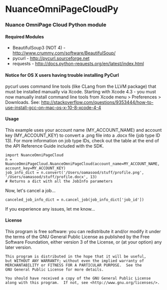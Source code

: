 <h1>NuanceOmniPageCloudPy</h1>

<h3>Nuance OmniPage Cloud Python module</h3>

<h4>Required Modules</h4>

- BeautifulSoup3 (NOT 4) - http://www.crummy.com/software/BeautifulSoup/
- pycurl - http://pycurl.sourceforge.net
- requests - http://docs.python-requests.org/en/latest/index.html

<h4>Notice for OS X users having trouble installing PyCurl</h4>

pycurl uses command line tools (like CLang from the LLVM package) that must be installed manually via Xcode.
Starting with Xcode 4.3 - you must now manually install command line tools from Xcode menu > Preferences > Downloads.
See: http://stackoverflow.com/questions/9353444/how-to-use-install-gcc-on-mac-os-x-10-8-xcode-4-4

<h4>Usage</h4>

This example uses your account name (MY_ACCOUNT_NAME) and account key (MY_ACCOUNT_KEY) to convert a .png file into a .docx file (job type ID 13).
For more information on job type IDs, check out the table at the end of the API Reference Guide included with the SDK.

    import NuanceOmniPageCloud
    n = NuanceOmniPageCloud.NuanceOmniPageCloud(account_name=MY_ACCOUNT_NAME, account_key=MY_ACCOUNT_KEY)
    job_info_dict = n.convert('/Users/oamasood/stuff/profile.png', '/Users/oamasood/stuff/profile.docx', 13)
    # Returns a dict with all the JobInfo parameters

Now, let's cancel a job...

    canceled_job_info_dict = n.cancel_job(job_info_dict['job_id'])
    
If you experience any issues, let me know...

<h4>License</h4>
    This program is free software: you can redistribute it and/or modify
    it under the terms of the GNU General Public License as published by
    the Free Software Foundation, either version 3 of the License, or
    (at your option) any later version.

    This program is distributed in the hope that it will be useful,
    but WITHOUT ANY WARRANTY; without even the implied warranty of
    MERCHANTABILITY or FITNESS FOR A PARTICULAR PURPOSE.  See the
    GNU General Public License for more details.

    You should have received a copy of the GNU General Public License
    along with this program.  If not, see <http://www.gnu.org/licenses/>.
